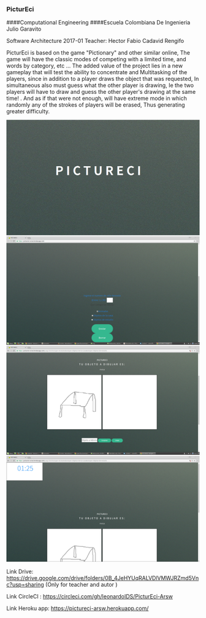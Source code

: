 ### PicturEci

####Computational Engineering
####Escuela Colombiana De Ingenieria Julio Garavito


Software Architecture 2017-01
Teacher: Hector Fabio Cadavid Rengifo


PicturEci is based on the game "Pictionary" and other similar online,
The game will have the classic modes of competing with a limited time, and words by category, etc ...
The added value of the project lies in a new gameplay that will test the ability to concentrate and
Multitasking of the players, since in addition to a player draws the object that was requested,
In simultaneous also must guess what the other player is drawing,
Ie the two players will have to draw and guess the other player's drawing at the same time! .
And as if that were not enough, will have extreme mode in which randomly any of the strokes of players will be erased,
Thus generating greater difficulty.

![](img/start.png)
![](img/select.png)
![](img/play.png)
![](img/time.png)
  
  
Link Drive: https://drive.google.com/drive/folders/0B_4JeHYUqRALVDlVMWJRZmd5Vnc?usp=sharing (Only for teacher and autor )

Link CircleCI : https://circleci.com/gh/leonardoIDS/PicturEci-Arsw 

Link Heroku app:   https://pictureci-arsw.herokuapp.com/
  
  
